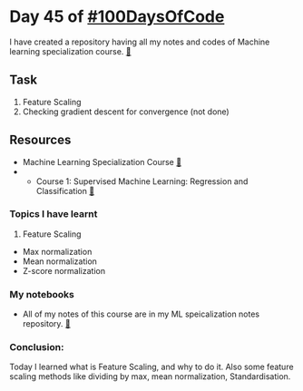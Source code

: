 # Day 45 of [#100DaysOfCode](https://twitter.com/Param3021/status/1549677064823140353)
I have created a repository having all my notes and codes of Machine learning specialization course. [🔗](https://github.com/Param302/ML-specialization-notes)

## Task
1. Feature Scaling
2. Checking gradient descent for convergence  (not done)

## Resources
- Machine Learning Specialization Course [🔗](https://www.deeplearning.ai/courses/machine-learning-specialization/)
- - Course 1: Supervised Machine Learning: Regression and Classification [🔗](https://www.coursera.org/learn/machine-learning?specialization=machine-learning-introduction)

### Topics I have learnt
1. Feature Scaling
- Max normalization
- Mean normalization
- Z-score normalization

### My notebooks
- All of my notes of this course are in my ML speicalization notes repository. [🔗](https://github.com/Param302/ML-specialization-notes)

### Conclusion:
Today I learned what is Feature Scaling, and why to do it. Also some feature scaling methods like dividing by max, mean normalization, Standardisation.